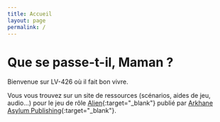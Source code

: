 ```yaml
---
title: Accueil
layout: page
permalink: /
---
```


# Que se passe-t-il, Maman ?

Bienvenue sur LV-426 où il fait bon vivre.

Vous vous trouvez sur un site de ressources (scénarios, aides de jeu, audio...) pour le jeu de rôle [Alien](https://www.arkhane-asylum.fr/alien/){:target="_blank"} publié par [Arkhane Asylum Publishing](https://www.arkhane-asylum.fr/){:target="_blank"}.
